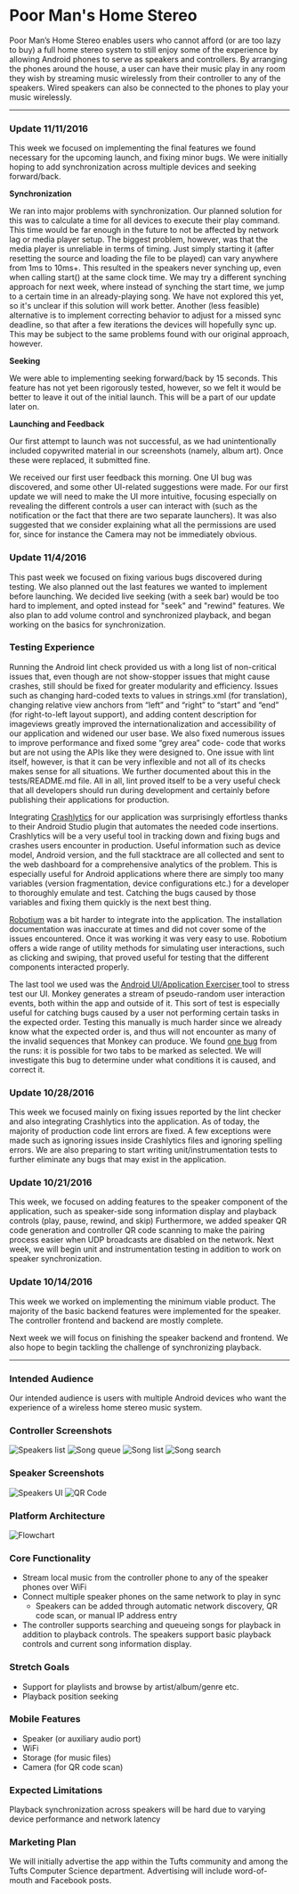 # Poor Man's Home Stereo
Poor Man’s Home Stereo enables users who cannot afford (or are too lazy to buy) a full home stereo system to still enjoy some of the experience by allowing Android phones to serve as speakers and controllers. By arranging the phones around the house, a user can have their music play in any room they wish by streaming music wirelessly from their controller to any of the speakers. Wired speakers can also be connected to the phones to play your music wirelessly. 

---------------------------------------
### Update 11/11/2016
This week we focused on implementing the final features we found necessary for the upcoming launch, and fixing minor bugs. We were initially hoping to add synchronization across multiple devices and seeking forward/back.

**Synchronization**

We ran into major problems with synchronization. Our planned solution for this was to calculate a time for all devices to execute their play command. This time would be far enough in the future to not be affected by network lag or media player setup. The biggest problem, however, was that the media player is unreliable in terms of timing. Just simply starting it (after resetting the source and loading the file to be played) can vary anywhere from 1ms to 10ms+. This resulted in the speakers never synching up, even when calling start() at the same clock time. We may try a different synching approach for next week, where instead of synching the start time, we jump to a certain time in an already-playing song. We have not explored this yet, so it's unclear if this solution will work better. Another (less feasible) alternative is to implement correcting behavior to adjust for a missed sync deadline, so that after a few iterations the devices will hopefully sync up. This may be subject to the same problems found with our original approach, however.

**Seeking**

We were able to implementing seeking forward/back by 15 seconds. This feature has not yet been rigorously tested, however, so we felt it would be better to leave it out of the initial launch. This will be a part of our update later on.

**Launching and Feedback**

Our first attempt to launch was not successful, as we had unintentionally included copywrited material in our screenshots (namely, album art). Once these were replaced, it submitted fine.

We received our first user feedback this morning. One UI bug was discovered, and some other UI-related suggestions were made. For our first update we will need to make the UI more intuitive, focusing especially on revealing the different controls a user can interact with (such as the notification or the fact that there are two separate launchers). It was also suggested that we consider explaining what all the permissions are used for, since for instance the Camera may not be immediately obvious.

### Update 11/4/2016
This past week we focused on fixing various bugs discovered during testing. We also planned out the last features we wanted to implement before launching. We decided live seeking (with a seek bar) would be too hard to implement, and opted instead for "seek" and "rewind" features. We also plan to add volume control and synchronized playback, and began working on the basics for synchronization.


### Testing Experience

Running the Android lint check provided us with a long list of non-critical issues that, even though are not show-stopper issues that might cause crashes, still should be fixed for greater modularity and efficiency. Issues such as changing hard-coded texts to values in strings.xml (for translation), changing relative view anchors from “left” and “right” to “start” and “end” (for right-to-left layout support), and adding content description for imageviews greatly improved the internationalization and accessibility of our application and widened our user base. We also fixed numerous issues to improve performance and fixed some “grey area” code- code that works but are not using the APIs like they were designed to. One issue with lint itself, however, is that it can be very inflexible and not all of its checks makes sense for all situations. We further documented about this in the tests/README.md file. All in all, lint proved itself to be a very useful check that all developers should run during development and certainly before publishing their applications for production. 


Integrating [Crashlytics](https://fabric.io/kits/ios/crashlytics?utm_campaign=crashlytics-marketing&utm_medium=natural) for our application was surprisingly effortless thanks to their Android Studio plugin that automates the needed code insertions. Crashlytics will be a very useful tool in tracking down and fixing bugs and crashes users encounter in production. Useful information such as device model, Android version, and the full stacktrace are all collected and sent to the web dashboard for a comprehensive analytics of the problem. This is especially useful for Android applications where there are simply too many variables (version fragmentation, device configurations etc.) for a developer to thoroughly emulate and test. Catching the bugs caused by those variables and fixing them quickly is the next best thing. 


[Robotium](https://github.com/RobotiumTech/robotium) was a bit harder to integrate into the application. The installation documentation was inaccurate at times and did not cover some of the issues encountered. Once it was working it was very easy to use. Robotium offers a wide range of utility methods for simulating user interactions, such as clicking and swiping, that proved useful for testing that the different components interacted properly. 


The last tool we used was the [Android UI/Application Exerciser 
](https://developer.android.com/studio/test/monkey.html) tool to stress test our UI. Monkey generates a stream of pseudo-random user interaction events, both within the app and outside of it. This sort of test is especially useful for catching bugs caused by a user not performing certain tasks in the expected order. Testing this manually is much harder since we already know what the expected order is, and thus will not encounter as many of the invalid sequences that Monkey can produce.  We found [one bug](https://github.com/kevdliu/PoorMansHomeStereo/blob/dev/tests/monkey_reports/Monkey_bug.png) from the runs: it is possible for two tabs to be marked as selected. We will investigate this bug to determine under what conditions it is caused, and correct it. 


### Update 10/28/2016
This week we focused mainly on fixing issues reported by the lint checker and also integrating Crashlytics into the application. As of today, the majority of production code lint errors
are fixed. A few exceptions were made such as ignoring issues inside Crashlytics files and ignoring spelling errors. We are also preparing to start writing unit/instrumentation tests
to further eliminate any bugs that may exist in the application. 

### Update 10/21/2016
This week, we focused on adding features to the speaker component of the application, such as speaker-side song information display and playback controls (play, pause, rewind, and skip)
Furthermore, we added speaker QR code generation and controller QR code scanning to make the pairing process easier when UDP broadcasts are disabled on the network. 
Next week, we will begin unit and instrumentation testing in addition to work on speaker synchronization. 


### Update 10/14/2016
This week we worked on implementing the minimum viable product. The majority of the basic backend features were implemented for the speaker. The controller frontend and backend are mostly complete.

Next week we will focus on finishing the speaker backend and frontend. We also hope to begin tackling the challenge of synchronizing playback.

---------------------------------

### Intended Audience
Our intended audience is users with multiple Android devices who want the experience of a wireless home stereo music system. 

### Controller Screenshots 
![Speakers list](img/speakers.png) 
![Song queue](img/queue.png)
![Song list](img/songs.png)
![Song search](img/search.png)

### Speaker Screenshots
![Speakers UI](img/speaker.png)
![QR Code](img/qr_gen.png)

### Platform Architecture
![Flowchart](img/arch.png)

### Core Functionality
* Stream local music from the controller phone to any of the speaker phones over WiFi
* Connect multiple speaker phones on the same network to play in sync
    *  Speakers can be added through automatic network discovery, QR code scan, or manual IP address entry
* The controller supports searching and queueing songs for playback in addition to playback controls. The speakers support basic playback controls and current song information display. 

### Stretch Goals
* Support for playlists and browse by artist/album/genre etc.
* Playback position seeking

### Mobile Features
* Speaker (or auxiliary audio port)
* WiFi
* Storage (for music files)
* Camera (for QR code scan)

### Expected Limitations
Playback synchronization across speakers will be hard due to varying device performance and network latency


### Marketing Plan

We will initially advertise the app within the Tufts community and among the Tufts Computer Science department. Advertising will include word-of-mouth and Facebook posts.


